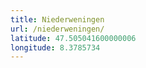 ```yaml
---
title: Niederweningen
url: /niederweningen/
latitude: 47.505041600000006
longitude: 8.3785734
---
```

